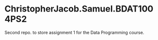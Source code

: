 # ChristopherJacob.Samuel.BDAT1004PS2
Second repo. to store assignment 1 for the Data Programming course.

